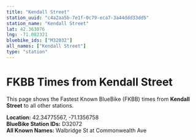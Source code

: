 ```yaml
---
title: "Kendall Street"
station_uuid: "c4a2aa5b-7e1f-0c79-eca7-3a44ddd33dd5"
station_name: "Kendall Street"
lat: 42.363076
lng: -71.082321
bluebike_ids: ["M32032"]
all_names: ["Kendall Street"]
type: "station"
---
```


# FKBB Times from Kendall Street

This page shows the Fastest Known BlueBike (FKBB) times from **Kendall Street** to all other stations.

**Location:** 42.34775567, -71.1356758  
**BlueBike Station IDs:** D32072  
**All Known Names:** Walbridge St at Commonwealth Ave

